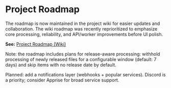 # Project Roadmap

The roadmap is now maintained in the project wiki for easier updates and collaboration. The wiki roadmap was recently reprioritized to emphasize core processing, reliability, and API/worker improvements before UI polish.

**See:** [Project Roadmap (Wiki)](../researcharr.wiki/Roadmap.md)
 
Note: the roadmap includes plans for release-aware processing: withhold processing of newly released files for a configurable window (default: 7 days) and skip items with no release date by default.
 
Planned: add a notifications layer (webhooks + popular services). Discord is a priority; consider Apprise for broad service support.

